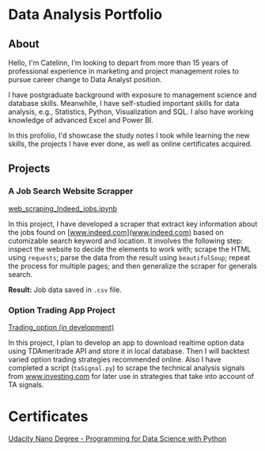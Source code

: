 # Data Analysis Portfolio

## About

Hello, I'm Catelinn, I’m looking to depart from more than 15 years of professional experience in marketing and project management roles to pursue career change to Data Analyst position. 

I have postgraduate background with exposure to management science and database skills. Meanwhile, I have self-studied important skills for data analysis, e.g., Statistics, Python, Visualization and SQL. I also have working knowledge of advanced Excel and Power BI.

In this profolio, I'd showcase the study notes I took while learning the new skills, the projects I have ever done, as well as online certificates acquired.


## Projects

### A Job Search Website Scrapper

[web_scraping_Indeed_jobs.ipynb](https://github.com/catelinn/data-analysis-portfolio/tree/master/projects/web_scraping_Indeed_Jobs.ipynb)

In this project, I have developed a scraper that extract key information about the jobs found on [www.indeed.com](www.indeed.com) based on cutomizable search keyword and location. It involves the following step: inspect the website to decide the elements to work with; scrape the HTML using `requests`; parse the data from the result using `beautifulSoup`; repeat the process for multiple pages; and then generalize the scraper for generals search.

**Result:** Job data saved in `.csv` file.


### Option Trading App Project


[Trading_option (in development)](https://github.com/catelinn/trading_options)

In this project, I plan to develop an app to download realtime option data using TDAmeritrade API and store it in local database. Then I will backtest varied option trading strategies recommended online. Also I have completed a script (`taSignal.py`) to scrape the technical analysis signals from www.investing.com for later use in strategies that take into account of TA signals.


# Certificates

[Udacity Nano Degree - Programming for Data Science with Python](https://graduation.udacity.com/confirm/FGQADLZH)
